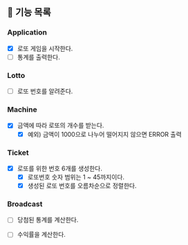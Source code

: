 ## 🚀 기능 목록

### Application

- [x] 로또 게임을 시작한다.
- [ ] 통계를 출력한다.

### Lotto
- [ ] 로또 번호를 알려준다.

### Machine

- [x] 금액에 따라 로또의 개수를 받는다.
    - [x] 예외) 금액이 1000으로 나누어 떨어지지 않으면 ERROR 출력

### Ticket

- [x] 로또를 위한 번호 6개를 생성한다.
    - [x] 로또번호 숫자 범위는 1 ~ 45까지이다.
    - [x] 생성된 로또 번호를 오름차순으로 정렬한다.

### Broadcast

- [ ] 당첨된 통계를 계산한다.
- [ ] 수익률을 계산한다.
          